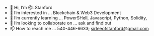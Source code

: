 - 👋 Hi, I’m @LStanford
- 👀 I’m interested in ... Blockchain & Web3 Development  
- 🌱 I’m currently learning ... PowerSHell, Javascript, Python, Solidity,
- 💞️ I’m looking to collaborate on ... ask and find out
- 📫 How to reach me ... 540-446-6633; sirleeofstanford@gmail.com

<!---
LStanford1983/LStanford1983 is a ✨ special ✨ repository because its `README.md` (this file) appears on your GitHub profile.
You can click the Preview link to take a look at your changes.
--->
